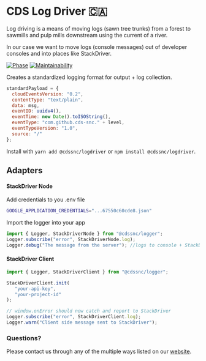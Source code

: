# CDS Log Driver 🇨🇦

Log driving is a means of moving logs (sawn tree trunks) from a forest to sawmills and pulp mills downstream using the current of a river.

In our case we want to move logs (console messages) out of developer consoles and into places like StackDriver.

[![Phase](https://img.shields.io/badge/Phase-Beta-22a7f0.svg)](https://digital.canada.ca/products/)  [![Maintainability](https://api.codeclimate.com/v1/badges/f3fbbbb66e6823d680c6/maintainability)](https://codeclimate.com/github/cds-snc/logDriver/maintainability)

Creates a standardized logging format for output + log collection.

```javascript
standardPayload = {
  cloudEventsVersion: "0.2",
  contentType: "text/plain",
  data: msg,
  eventID: uuidv4(),
  eventTime: new Date().toISOString(),
  eventType: "com.github.cds-snc." + level,
  eventTypeVersion: "1.0",
  source: "/"
};
```

Install with `yarn add @cdssnc/logdriver` or `npm install @cdssnc/logdriver`.

## Adapters

#### StackDriver Node

Add credentials to you .env file

```bash
GOOGLE_APPLICATION_CREDENTIALS="...67550c60cde8.json"
```

Import the logger into your app

```javascript
import { Logger, StackDriverNode } from "@cdssnc/logger";
Logger.subscribe("error", StackDriverNode.log);
Logger.debug("The message from the server"); //logs to console + StackDriver
```

#### StackDriver Client
```javascript
import { Logger, StackDriverClient } from "@cdssnc/logger";

StackDriverClient.init(
   "your-api-key",
   "your-project-id"
);

// window.onError should now catch and report to StackDriver
Logger.subscribe("error", StackDriverClient.log);
Logger.warn("Client side message sent to StackDriver");
```

### Questions?

Please contact us through any of the multiple ways listed on our [website](https://digital.canada.ca/).
